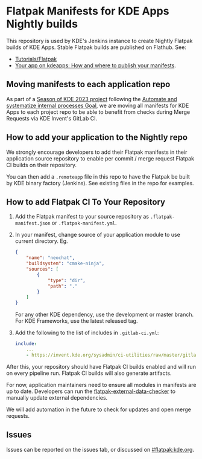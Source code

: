 # Flatpak Manifests for KDE Apps Nightly builds

This repository is used by KDE's Jenkins instance to create Nightly Flatpak
builds of KDE Apps. Stable Flatpak builds are published on Flathub. See:

* [Tutorials/Flatpak](https://userbase.kde.org/Tutorials/Flatpak)
* [Your app on kdeapps: How and where to publish your manifests](https://develop.kde.org/docs/packaging/flatpak/publishing/).

## Moving manifests to each application repo

As part of a
[Season of KDE 2023 project](https://community.kde.org/SoK/Ideas/2023#Systematization_1:_Automate_Flatpak_checks_in_GitLab_Invent_CI)
following the
[Automate and systematize internal processes Goal](https://community.kde.org/Goals/Automate_and_systematize_internal_processes),
we are moving all manifests for KDE Apps to each project repo to be able to
benefit from checks during Merge Requests via KDE Invent's GitLab CI.

## How to add your application to the Nightly repo

We strongly encourage developers to add their Flatpak manifests in their
application source repository to enable per commit / merge request Flatpak CI
builds on their repository.

You can then add a `.remoteapp` file in this repo to have the Flatpak be built
by KDE binary factory (Jenkins). See existing files in the repo for examples.

## How to add Flatpak CI To Your Repository

1. Add the Flatpak manifest to your source repository as
   `.flatpak-manifest.json` or `.flatpak-manifest.yml`.
2. In your manifest, change source of your application module to use current
   directory. Eg.

    ```json
    {
        "name": "neochat",
        "buildsystem": "cmake-ninja",
        "sources": [
            {
                "type": "dir",
                "path": "."
            }
        ]
    }
    ```

    For any other KDE dependency, use the development or master branch. For KDE
    Frameworks, use the latest released tag.
3. Add the following to the list of includes in `.gitlab-ci.yml`:

    ```yml
    include:
        ...
        - https://invent.kde.org/sysadmin/ci-utilities/raw/master/gitlab-templates/flatpak.yml
    ```

After this, your repository should have Flatpak CI builds enabled and will run
on every pipeline run. Flatpak CI builds will also generate artifacts.

For now, application maintainers need to ensure all modules in manifests are up
to date. Developers can run the
[flatpak-external-data-checker](https://github.com/flathub/flatpak-external-data-checker)
to manually update external dependencies.

We will add automation in the future to check for updates and open merge
requests.

## Issues

Issues can be reported on the issues tab, or discussed on [#flatpak:kde.org](https://matrix.to/#/#flatpak:kde.org).
